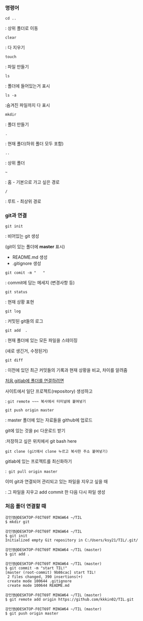 ### 명령어

`cd ..`

: 상위 폴더로 이동



`clear`

: 다 지우기



`touch`

: 파일 만들기



`ls`

: 폴더에 들어있는거 표시



`ls -a`

:숨겨진 파일까지 다 표시



`mkdir`

: 폴더 만들기



`.`

: 현재 폴더(하위 폴더 모두 포함)



`..`

: 상위 폴더



`~`

: 홈 - 기본으로 가고 싶은 경로



`/`

: 루트 - 최상위 경로





### git과 연결



`git init`

: 비어있는 git 생성

(git이 있는 폴더에 **master** 표시)

* README.md 생성
* .gitignore 생성



`git comit -m "   "`

: commit에 담는 메세지 (변경사항 등)



`git status`

: 현재 상황 표현



`git log`

: 커밋된 git들의 로그



`git add  .`

: 현재 폴더에 있는 모든 파일을 스테이징

(새로 생긴거, 수정된거)



`git diff`

: 이전에 있던 최근 커밋들의 기록과 현재 상황을 비교, 차이를 알려줌



<u>처음 gitlab에 폴더를 연결하려면</u>

사이트에서 일단 프로젝트(repository) 생성하고

: `git remote ~~~ 복사에서 터미널에 붙여넣기`



`git push origin master`

: master 폴더에 있는 자료들을 github에 업로드



git에 있는 것을 pc 다운로드 받기

:저장하고 싶은 위치에서 git bash here

`git clone (git에서 clone 누르고 복사한 주소 붙여넣기) `



gitlab에 있는 프로젝트를 최신화하기

:` git pull origin master`



이미 git과 연결되어 관리되고 있는 파일을 지우고 싶을 때

: 그 파일을 지우고 add commit 한 다음 다시 파일 생성



### 처음 폴더 연결할 때

```
강인영@DESKTOP-F0IT69T MINGW64 ~/TIL
$ mkdir git

강인영@DESKTOP-F0IT69T MINGW64 ~/TIL
$ git init
Initialized empty Git repository in C:/Users/ksy21/TIL/.git/

강인영@DESKTOP-F0IT69T MINGW64 ~/TIL (master)
$ git add .

강인영@DESKTOP-F0IT69T MINGW64 ~/TIL (master)
$ git commit -m "start TIL!"
[master (root-commit) 9b86cac] start TIL!
 2 files changed, 390 insertions(+)
 create mode 100644 .gitignore
 create mode 100644 README.md

강인영@DESKTOP-F0IT69T MINGW64 ~/TIL (master)
$ git remote add origin https://github.com/kkkin02/TIL.git

강인영@DESKTOP-F0IT69T MINGW64 ~/TIL (master)
$ git push origin master
```





